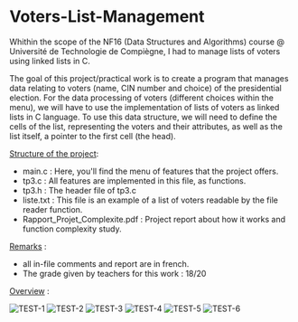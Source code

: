 # Voters-List-Management

Whithin the scope of the NF16 (Data Structures and Algorithms) course @ Université de Technologie de Compiègne, I had to manage lists of voters using linked lists in C. 

The goal of this project/practical work is to create a program that manages data relating to voters (name, CIN number and choice) of the presidential election. For the data processing of voters (different choices within the menu), we will have to use the implementation of lists of voters as linked lists in C language. To use this data structure, we will need to define the cells of the list, representing the voters and their attributes, as well as the list itself, a pointer to the first cell (the head).

<ins>Structure of the project</ins>:
  - main.c : Here, you'll find the menu of features that the project offers.
  - tp3.c : All features are implemented in this file, as functions.
  - tp3.h : The header file of tp3.c
  - liste.txt : This file is an example of a list of voters readable by the file reader function.
  - Rapport_Projet_Complexite.pdf : Project report about how it works and function complexity study.
  
  
<ins>Remarks</ins> : 
  - all in-file comments and report are in french.  
  - The grade given by teachers for this work : 18/20 
 
<ins>Overview</ins> :

![TEST-1](https://user-images.githubusercontent.com/73343827/186670956-6405a0bc-7dc4-4612-9f40-53fb629d906f.png)
![TEST-2](https://user-images.githubusercontent.com/73343827/186670963-49a662cf-4fca-45d4-97a0-3aabd3676799.png)
![TEST-3](https://user-images.githubusercontent.com/73343827/186670972-86339b81-de73-48d1-bf1a-711987a798b6.png)
![TEST-4](https://user-images.githubusercontent.com/73343827/186670982-ca5a7b57-7296-48bc-8970-58afb0510601.png)
![TEST-5](https://user-images.githubusercontent.com/73343827/186670990-9b7c803e-3f95-4535-9e9e-329a58709209.png)
![TEST-6](https://user-images.githubusercontent.com/73343827/186671000-1893f9ac-5f94-40eb-942c-c70aca1e152d.png)
